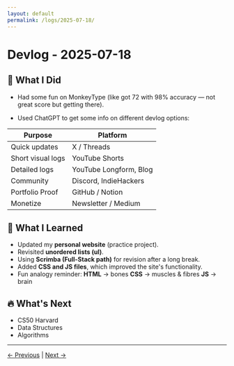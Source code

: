 ```yaml
---
layout: default
permalink: /logs/2025-07-18/
---
```


# Devlog - 2025-07-18

## 🚀 What I Did

- Had some fun on MonkeyType (like got 72 with 98% accuracy — not great score
  but getting there).

- Used ChatGPT to get some info on different devlog options:

| Purpose          | Platform               |
| ---------------- | ---------------------- |
| Quick updates     | X / Threads            |
| Short visual logs | YouTube Shorts         |
| Detailed logs     | YouTube Longform, Blog |
| Community         | Discord, IndieHackers  |
| Portfolio Proof   | GitHub / Notion        |
| Monetize          | Newsletter / Medium    |

## 🧠 What I Learned

- Updated my **personal website** (practice project).
- Revisited **unordered lists (ul)**.
- Using **Scrimba (Full-Stack path)** for revision after a long break.
- Added **CSS and JS files**, which improved the site's functionality.
- Fun analogy reminder:
  **HTML** → bones
  **CSS** → muscles & fibres
  **JS** → brain

## 🔥 What's Next

- CS50 Harvard
- Data Structures
- Algorithms

---

[← Previous]({{site.baseurl}}/logs/2025-07-17/) | [Next →]({{site.baseurl}}/logs/2025-07-19/)
